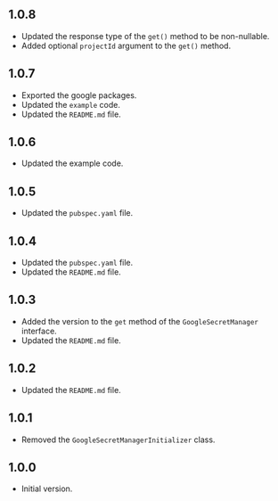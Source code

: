 ## 1.0.8
- Updated the response type of the `get()` method to be non-nullable.
- Added optional `projectId` argument to the `get()` method.

## 1.0.7
- Exported the google packages.
- Updated the `example` code.
- Updated the `README.md` file.

## 1.0.6
- Updated the example code.

## 1.0.5
- Updated the `pubspec.yaml` file.

## 1.0.4
- Updated the `pubspec.yaml` file.
- Updated the `README.md` file.

## 1.0.3
- Added the version to the `get` method of the `GoogleSecretManager` interface.
- Updated the `README.md` file.

## 1.0.2
- Updated the `README.md` file.

## 1.0.1
- Removed the `GoogleSecretManagerInitializer` class.

## 1.0.0
- Initial version.
